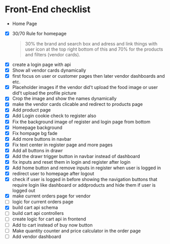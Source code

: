 # Front-End checklist 

- Home Page
- [x] 30/70 Rule for homepage
  > 30% the brand and search box and adress and link things with user icon at the top right bottom of  this and 70% for the products and filters (vendor cards).
- [x] create a login page with api
- [x] Show all vendor cards dynamically 
- [x] first focus on user or customer pages then later vendor dashboards and etc.
- [x] Placeholder images if the vendor did't upload the food image or user did't upload the profile picture
- [x] Crop the image and show the names dynamically
- [x] make the vendor cards clicable and redirect to products page
- [x] Add product page
- [x] Add Login cookie check to register also
- [x] Fix the background image of register and login page from bottom
- [x] Homepage background
- [x] Fix hompage bg fade
- [x] Add more buttons in navbar
- [x] Fix text center in register page and more pages
- [x] Add all buttons in drawr
- [x] Add the drawr trigger button in navbar instead of dashboard
- [x] fix inputs and reset them in login and register after login
- [x] Add home button and remove inputs in register when user is logged in
- [x] redirect user to homepage after logout
- [x] check if user is logged in before showing the navigation buttons that require login like dashboard or addproducts and hide them if user is logged out
- [x] make current orders page for vendor
- [ ] logic for current orders page 
- [x] build cart api schema
- [ ] build cart api controllers
- [ ] create logic for cart api in frontend
- [ ] Add to cart instead of buy now button
- [ ] Make quantity counter and price calculator in the order page
- [ ] Add vendor dashboard